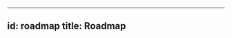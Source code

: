 <!--
 Copyright IBM Corp. All Rights Reserved.

 SPDX-License-Identifier: CC-BY-4.0
 -->
---
id: roadmap
title: Roadmap
---
